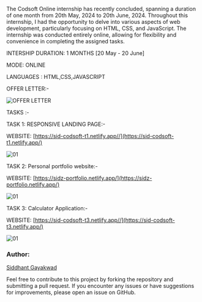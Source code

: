 The Codsoft Online internship has recently concluded, spanning a duration of one month from 20th May, 2024 to 20th June, 2024. Throughout this internship, I had the opportunity to delve into various aspects of web development, particularly focusing on HTML, CSS, and JavaScript. The internship was conducted entirely online, allowing for flexibility and convenience in completing the assigned tasks.

INTERSHIP DURATION: 1 MONTHS [20 May - 20 June]


MODE: ONLINE

LANGUAGES : HTML,CSS,JAVASCRIPT

OFFER LETTER:-

![OFFER LETTER](https://github.com/siddhant-gayakwad/CODSOFT/assets/101993978/7cf3e13e-96d6-418b-91bd-5f32fe152a74)

 TASKS :-

TASK 1: RESPONSIVE LANDING PAGE:-

WEBSITE: [https://sid-codsoft-t1.netlify.app//](https://sid-codsoft-t1.netlify.app/)

![01](https://github.com/siddhant-gayakwad/CODSOFT/assets/101993978/2902f0dc-c80a-47f2-ad0e-691a56efb70d)

TASK 2: Personal portfolio website:-

WEBSITE: [https://sidz-portfolio.netlify.app/](https://sidz-portfolio.netlify.app/) 

![01](https://github.com/siddhant-gayakwad/Prodigy-InfoTech-/assets/101993978/774e56e2-6514-4e7c-bcf5-3239891054b6)

TASK 3: Calculator Application:-

WEBSITE: [https://sid-codsoft-t3.netlify.app//](https://sid-codsoft-t3.netlify.app/)

![01](https://github.com/siddhant-gayakwad/CODSOFT/assets/101993978/d4004d19-2bea-43f3-9183-ed3bc6bb959c)

### Author:

[Siddhant Gayakwad](https://www.linkedin.com/in/siddhant-gayakwad-524524191/)

Feel free to contribute to this project by forking the repository and submitting a pull request. If you encounter any issues or have suggestions for improvements, please open an issue on GitHub.

